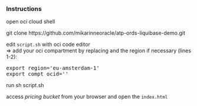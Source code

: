 ### Instructions

open oci cloud shell

<p>
git clone https://github.com/mikarinneoracle/atp-ords-liquibase-demo.git

<p>
edit <code>script.sh</code> with oci code editor<br>
=> add your oci compartment by replacing <i><YOUR COMPARTMENT OCID></i> and the region if necessary (lines 1-2):

<p>
<pre>
export region='eu-amsterdam-1'
export compt_ocid='<YOUR COMPARTMENT OCID>'
</pre>

<p>
run sh script.sh

<p>
access <i>pricing bucket</i> from your browser and open the <code>index.html</code>
